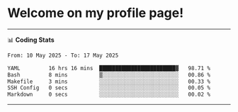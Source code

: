 # Welcome on my profile page!
<!-- print(("dralla"[::-1]+"s").capitalize()) -->

<!-- ---
👨🏻‍💻 **Busy With**
* Learning new Skills.
* Building small Projects.
* Being helpful. -->

---
📊 **Coding Stats**
<!--START_SECTION:waka-->

```txt
From: 10 May 2025 - To: 17 May 2025

YAML         16 hrs 16 mins  ████████████████████████▓   98.71 %
Bash         8 mins          ▒░░░░░░░░░░░░░░░░░░░░░░░░   00.86 %
Makefile     3 mins          ░░░░░░░░░░░░░░░░░░░░░░░░░   00.33 %
SSH Config   0 secs          ░░░░░░░░░░░░░░░░░░░░░░░░░   00.05 %
Markdown     0 secs          ░░░░░░░░░░░░░░░░░░░░░░░░░   00.02 %
```

<!--END_SECTION:waka-->
---
